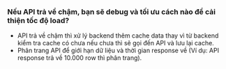 
### Nếu API trả về chậm, bạn sẽ debug và tối ưu cách nào để cải thiện tốc độ load?
 
 - API trả về chậm thì xử lý backend thêm cache data thay vì từ backend kiểm tra cache có chưa nếu chưa thì sẽ gọi đến API và lưu lại cache.
 - Phân trang API để giới hạn dữ liệu và thời gian response về (Ví dụ: API response trả về 10.000 row thì phân trang).